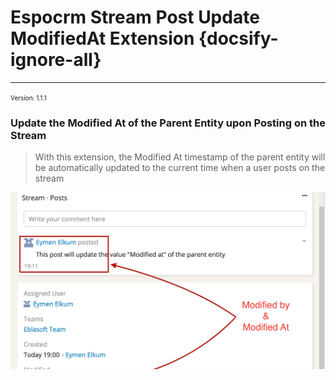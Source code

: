 # Espocrm Stream Post Update ModifiedAt Extension {docsify-ignore-all}

---

<font size="1"> Version: 1.1.1 </font>


### **Update the Modified At of the Parent Entity upon Posting on the Stream**

> With this extension, the Modified At timestamp of the parent entity will be automatically updated to the current time when a user posts on the stream

![Stream Modified At](../../images/extensions/ebla-stream-modified-at/ebla-stream-modified-at-1.jpg)
